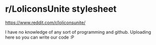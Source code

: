 # r/LoliconsUnite stylesheet
https://www.reddit.com/r/loliconsunite/

I have no knowledge of any sort of programming and github. Uploading here so you can write our code :P
